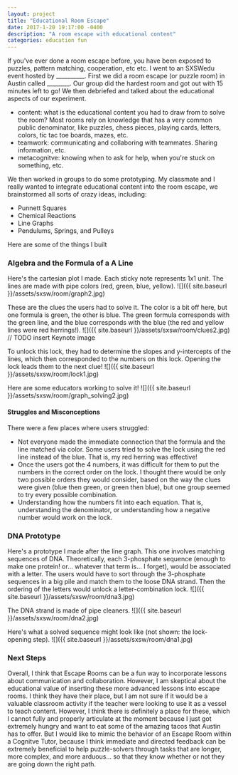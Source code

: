 ```yaml
---
layout: project
title: "Educational Room Escape"
date: 2017-1-20 19:17:00 -0400
description: "A room escape with educational content"
categories: education fun
---
```


If you've ever done a room escape before, you have been exposed to puzzles, pattern matching, cooperation, etc etc. I went to an SXSWedu event hosted by __________. First we did a room escape (or puzzle room) in Austin called ________. Our group did the hardest room and got out with 15 minutes left to go! We then debriefed and talked about the educational aspects of our experiment. 
- content: what is the educational content you had to draw from to solve the room? Most rooms rely on knowledge that has a very common public denominator, like puzzles, chess pieces, playing cards, letters, colors, tic tac toe boards, mazes, etc.
- teamwork: communicating and collaboring with teammates. Sharing information, etc.
- metacognitve: knowing when to ask for help, when you're stuck on something, etc.

We then worked in groups to do some prototyping. My classmate and I really wanted to integrate educational content into the room escape, we brainstormed all sorts of crazy ideas, including:
- Punnett Squares
- Chemical Reactions
- Line Graphs
- Pendulums, Springs, and Pulleys

Here are some of the things I built

### Algebra and the Formula of a A Line

Here's the cartesian plot I made. Each sticky note represents 1x1 unit. The lines are made with pipe colors (red, green, blue, yellow).
![]({{ site.baseurl }}/assets/sxsw/room/graph2.jpg)

These are the clues the users  had to solve it. The color is a bit off here, but one formula is green, the other is blue. The green formula corresponds with the green line, and the blue corresponds with the blue (the red and yellow lines were red herrings!).
![]({{ site.baseurl }}/assets/sxsw/room/clues2.jpg)
// TODO insert Keynote image

To unlock this lock, they had to determine the slopes and y-intercepts of the lines, which then corresponded to the numbers on this lock. Opening the lock leads them to the next clue!
![]({{ site.baseurl }}/assets/sxsw/room/lock1.jpg)

Here are some educators working to solve it! 
![]({{ site.baseurl }}/assets/sxsw/room/graph_solving2.jpg)

#### Struggles and Misconceptions
There were a few places where users struggled:
- Not everyone made the immediate connection that the formula and the line matched via color. Some users tried to solve the lock using the red line instead of the blue. That is, my red herring was effective! 
- Once the users got the 4 numbers, it was difficult for them to put the numbers in the correct order on the lock. I thought there would be only two possible orders they would consider, based on the way the clues were given (blue then green, or green then blue), but one group seemed to try every possible combination.
- Understanding how the numbers fit into each equation. That is, understanding the denominator, or understanding how a negative number would work on the lock.


### DNA Prototype
Here's a prototype I made after the line graph. This one involves matching sequences of DNA. Theoretically, each 3-phosphate sequence (enough to make one protein! or... whatever that term is... I forget), would be associated with a letter. The users would have to sort through the 3-phosphate sequences in a big pile and match them to the loose DNA strand. Then the ordering of the letters would unlock a letter-combination lock.
![]({{ site.baseurl }}/assets/sxsw/room/dna3.jpg)

The DNA strand is made of pipe cleaners. 
![]({{ site.baseurl }}/assets/sxsw/room/dna2.jpg)

Here's what a solved sequence might look like (not shown: the lock-opening step).
![]({{ site.baseurl }}/assets/sxsw/room/dna1.jpg)


### Next Steps
Overall, I think that Escape Rooms can be a fun way to incorporate lessons about communication and collaboration. However, I am skeptical about the educational value of inserting these more advanced lessons into escape rooms. I think they have their place, but I am not sure if it would be a valuable classroom activity if the teacher were looking to use it as a vessel to teach content. However, I think there is definitely a place for these, which I cannot fully and properly articulate at the moment because I just got extremely hungry and want to eat some of the amazing tacos that Austin has to offer. But I would like to mimic the behavior of an Escape Room within a Cognitve Tutor, because I think immediate and directed feedback can be extremely beneficial to help puzzle-solvers through tasks that are longer, more complex, and more arduous... so that they know whether or not they are going down the right path.